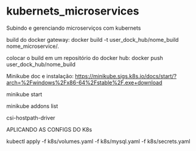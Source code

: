 # kubernets_microservices
Subindo e gerenciando microserviços com kubernets

build do docker gateway:
docker build -t user_dock_hub/nome_build nome_microservice/.

colocar o build em um repositório do docker hub:
docker push user_dock_hub/nome_build


Minikube doc e instalação:
https://minikube.sigs.k8s.io/docs/start/?arch=%2Fwindows%2Fx86-64%2Fstable%2F.exe+download

minikube start

minikube addons list

csi-hostpath-driver


APLICANDO AS CONFIGS DO K8s

kubectl apply -f k8s/volumes.yaml -f k8s/mysql.yaml -f k8s/secrets.yaml